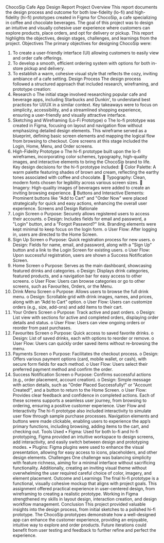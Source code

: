 ChocoSip Cafe App Design Report
Project Overview
This report documents the design process and outcome for both low-fidelity (lo-fi) and high-fidelity (hi-fi) prototypes created in Figma for ChocoSip, a cafe specializing in coffee and chocolate beverages. The goal of this project was to design an intuitive and visually cohesive user experience where customers can explore products, place orders, and opt for delivery or pickup. This report highlights the objectives, design stages, challenges, and learnings from the project.
Objectives
The primary objectives for designing ChocoSip were:

1. To create a user-friendly interface (UI) allowing customers to easily view and order cafe offerings.
2. To develop a smooth, efficient ordering system with options for both in-store pickup and delivery.
3. To establish a warm, cohesive visual style that reflects the cozy, inviting ambiance of a cafe setting.
   Design Process
   The design process followed a structured approach that included research, wireframing, and prototype creation:
4. Research
   o The initial stage involved researching popular cafe and beverage apps, including Starbucks and Dunkin', to understand best practices for UI/UX in a similar context. Key takeaways were to focus on simplicity, accessibility, and a streamlined shopping experience, ensuring a user-friendly and visually attractive interface.
5. Sketching and Wireframing (Lo-Fi Prototype)
   o The lo-fi prototype was created in Figma, focusing on layout and navigation flow without emphasizing detailed design elements. This wireframe served as a blueprint, defining basic screen elements and mapping the logical flow from browsing to checkout. Core screens at this stage included the Login, Home, Menu, and Order screens.
6. High-Fidelity Prototype
   o The hi-fi prototype built upon the lo-fi wireframes, incorporating color schemes, typography, high-quality images, and interactive elements to bring the ChocoSip brand to life. Key design decisions for the hi-fi prototype included:
    Color Palette: A warm palette featuring shades of brown and cream, reflecting the earthy tones associated with coffee and chocolate.
    Typography: Clean, modern fonts chosen for legibility across various screen sizes.
    Imagery: High-quality images of beverages were added to create an inviting browsing experience.
    Buttons and Interactive Elements: Prominent buttons like "Add to Cart" and "Order Now" were placed strategically for quick and easy actions, enhancing the overall user experience.
   Screens and Design Rationale
7. Login Screen
   o Purpose: Securely allows registered users to access their accounts.
   o Design: Includes fields for email and password, a "Login" button, and a "Forgot Password?" link. Branding elements were kept minimal to keep focus on the login form.
   o User Flow: After logging in, users are directed to the Home Screen.
8. Sign Up Screen
   o Purpose: Quick registration process for new users.
   o Design: Fields for name, email, and password, along with a "Sign Up" button and a link to the Login Screen for existing users.
   o User Flow: Upon successful registration, users are shown a Success Notification Screen.
9. Home Screen
   o Purpose: Serves as the main dashboard, showcasing featured drinks and categories.
   o Design: Displays drink categories, featured products, and a navigation bar for easy access to other screens.
   o User Flow: Users can browse categories or go to other screens, such as Favourites, Orders, or the Menu.
10. Drink Menu Screen
    o Purpose: Allows users to browse the full drink menu.
    o Design: Scrollable grid with drink images, names, and prices, along with an “Add to Cart” option.
    o User Flow: Users can customize orders (e.g., size, add-ons) and add items to their cart.
11. Your Orders Screen
    o Purpose: Track active and past orders.
    o Design: List view with sections for active and completed orders, displaying order details and status.
    o User Flow: Users can view ongoing orders or reorder from past purchases.
12. Favourites Screen
    o Purpose: Quick access to saved favorite drinks.
    o Design: List of saved drinks, each with options to reorder or remove.
    o User Flow: Users can quickly order saved items without re-browsing the menu.
13. Payments Screen
    o Purpose: Facilitates the checkout process.
    o Design: Offers various payment options (card, mobile wallet, or cash), with secure form fields for each method.
    o User Flow: Users select their preferred payment method and confirm the order.
14. Success Notification Screen
    o Purpose: Confirms successful actions (e.g., order placement, account creation).
    o Design: Simple message with action details, such as "Order Placed Successfully!" or "Account Created!", and a button to return to the Home Screen.
    o User Flow: Provides clear feedback and confidence in completed actions.
    Each of these screens supports a seamless user journey, from browsing to ordering, ensuring a positive customer experience.
    User Flow and Interactivity
    The hi-fi prototype also included interactivity to simulate user flow through sample purchase processes. Navigation elements and buttons were made clickable, enabling users to experience the app’s primary functions, including browsing, adding items to the cart, and checking out.
    Tools Used
    • Figma: Used for both lo-fi and hi-fi prototyping, Figma provided an intuitive workspace to design screens, add interactivity, and easily switch between design and prototyping modes.
    • Plugins: Figma plugins were used to enhance the visual presentation, allowing for easy access to icons, placeholders, and other design elements.
    Challenges
    One challenge was balancing simplicity with feature richness, aiming for a minimal interface without sacrificing functionality. Additionally, creating an inviting visual theme without overwhelming the user required careful choice of color, imagery, and element placement.
    Outcome and Learnings
    The final hi-fi prototype is a functional, visually cohesive mockup that aligns with project goals. This assignment offered practical experience in user-centered design, from wireframing to creating a realistic prototype. Working in Figma strengthened my skills in layout design, interaction creation, and design workflow management.
    Conclusion
    This project provided valuable insights into the design process, from initial sketches to a polished hi-fi prototype. The ChocoSip prototypes demonstrate how a well-designed app can enhance the customer experience, providing an enjoyable, intuitive way to explore and order products. Future iterations could benefit from user testing and feedback to further refine and perfect the experience.
